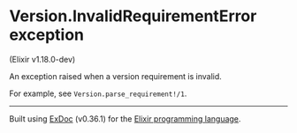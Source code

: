 # Version.InvalidRequirementError exception
(Elixir v1.18.0-dev)

An exception raised when a version requirement is invalid.

For example, see `Version.parse_requirement!/1`.




---
Built using [ExDoc](https://github.com/elixir-lang/ex_doc "ExDoc") (v0.36.1) for the [Elixir programming language](href="https://elixir-lang.org" "Elixir").
